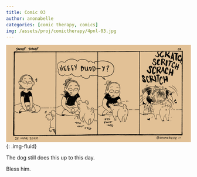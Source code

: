 ```yaml
---
title: Comic 03
author: anonabelle
categories: [comic therapy, comics]
img: /assets/proj/comictherapy/4pnl-03.jpg
---
```

![Comic Therapy 2019, 03](/assets/proj/comictherapy/4pnl-03.jpg){: .img-fluid}

<div class="blogtext p-5" markdown='1'>
The dog still does this up to this day. 

Bless him.
</div>